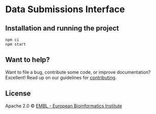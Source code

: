 # Data Submissions Interface

## Installation and running the project
```
npm ci
npm start
```

## Want to help?

Want to file a bug, contribute some code, or improve documentation? Excellent!
Read up on our guidelines for [contributing][contributing].

## License

Apache 2.0 © [EMBL - European Bioinformatics Institute](https://www.ebi.ac.uk/about/terms-of-use)

[contributing]: https://github.com/EMBL-EBI-SUBS/data-submissions-interface/blob/develop/CONTRIBUTING.md
